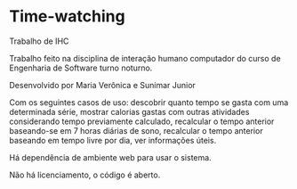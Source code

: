 # Time-watching
Trabalho de IHC

Trabalho feito na disciplina de interação humano computador do curso de Engenharia de Software turno noturno.

Desenvolvido por Maria Verônica e Sunimar Junior

Com os seguintes casos de uso: descobrir quanto tempo se gasta com uma determinada série, mostrar calorias gastas com outras
atividades considerando tempo previamente calculado, recalcular o tempo anterior baseando-se em 7 horas diárias de sono, recalcular
o tempo anterior baseando em tempo livre por dia, ver informações úteis.

Há dependência de ambiente web para usar o sistema.

Não há licenciamento, o código é aberto.
